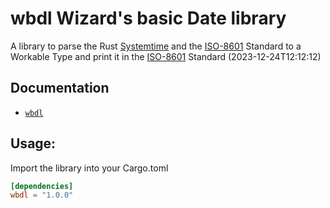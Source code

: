 # wbdl Wizard's basic Date library

A library to parse the Rust [Systemtime](https://doc.rust-lang.org/std/time/struct.SystemTime.html) and the 
[ISO-8601](https://en.wikipedia.org/wiki/ISO_8601) Standard to a Workable Type and print it in the
[ISO-8601](https://en.wikipedia.org/wiki/ISO_8601) Standard (2023-12-24T12:12:12)

## Documentation

* [`wbdl`](https://docs.rs/wbdl)

## Usage:

Import the library into your Cargo.toml

```toml
[dependencies]
wbdl = "1.0.0"
```
